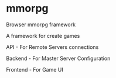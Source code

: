 # mmorpg
Browser mmorpg framework

A framework for create games

API - For Remote Servers connections

Backend - For Master Server Configuration

Frontend - For Game UI 
